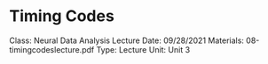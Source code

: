 # Timing Codes

Class: Neural Data Analysis
Lecture Date: 09/28/2021
Materials: 08-timingcodeslecture.pdf
Type: Lecture
Unit: Unit 3
